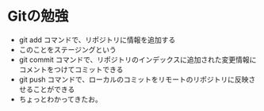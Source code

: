 # Gitの勉強

- git add コマンドで、リポジトリに情報を追加する
 - このことをステージングという
- git commit コマンドで、リポジトリのインデックスに追加された変更情報にコメントをつけてコミットできる
- git push コマンドで、ローカルのコミットをリモートのリポジトリに反映させることができる
- ちょっとわかってきたお。
